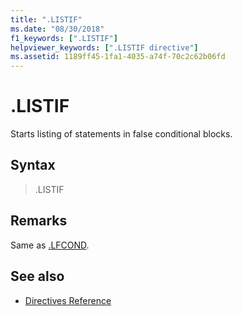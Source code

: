 ```yaml
---
title: ".LISTIF"
ms.date: "08/30/2018"
f1_keywords: [".LISTIF"]
helpviewer_keywords: [".LISTIF directive"]
ms.assetid: 1189ff45-1fa1-4035-a74f-70c2c62b06fd
---
```

# .LISTIF

Starts listing of statements in false conditional blocks.

## Syntax

> .LISTIF

## Remarks

Same as [.LFCOND](../../assembler/masm/dot-lfcond.md).

## See also

- [Directives Reference](../../assembler/masm/directives-reference.md)
